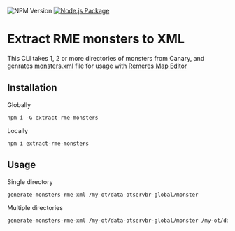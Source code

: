 ![NPM Version](https://img.shields.io/npm/v/extract-rme-monsters)
[![Node.js Package](https://github.com/rafalolszewski94/extract-rme-monsters/actions/workflows/npm-publish.yml/badge.svg)](https://github.com/rafalolszewski94/extract-rme-monsters/actions/workflows/npm-publish.yml)

# Extract RME monsters to XML

This CLI takes 1, 2 or more directories of monsters from Canary, and genrates [monsters.xml](https://github.com/opentibiabr/remeres-map-editor/blob/main/data/creatures/monsters.xml) file for usage with [Remeres Map Editor](https://github.com/opentibiabr/remeres-map-editor/tree/main)

## Installation

Globally

```
npm i -G extract-rme-monsters
```

Locally

```
npm i extract-rme-monsters
```

## Usage

Single directory

```bash
generate-monsters-rme-xml /my-ot/data-otservbr-global/monster
```

Multiple directories

```bash
generate-monsters-rme-xml /my-ot/data-otservbr-global/monster /my-ot/data-canary/monster
```
